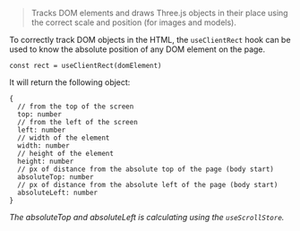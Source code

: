 > Tracks DOM elements and draws Three.js objects in their place using the correct scale and position (for images and models).

To correctly track DOM objects in the HTML, the `useClientRect` hook can be used to know the absolute position of any DOM element on the page.

```tsx
const rect = useClientRect(domElement)
```

It will return the following object:

```tsx
{
  // from the top of the screen
  top: number
  // from the left of the screen
  left: number
  // width of the element
  width: number
  // height of the element
  height: number
  // px of distance from the absolute top of the page (body start)
  absoluteTop: number
  // px of distance from the absolute left of the page (body start)
  absoluteLeft: number
}
```

_The absoluteTop and absoluteLeft is calculating using the `useScrollStore`._

```tsx